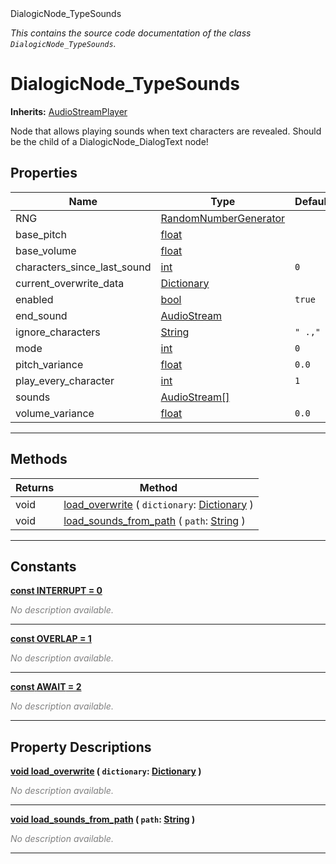 
<div class="header-banner purple">
<div class="header-label purple">DialogicNode_TypeSounds</div>
</div>

*This contains the source code documentation of the class `DialogicNode_TypeSounds`.*
        
# DialogicNode_TypeSounds
**Inherits:** [AudioStreamPlayer](https://docs.godotengine.org/en/latest/classes/class_audiostreamplayer.html#class-audiostreamplayer)

Node that allows playing sounds when text characters are revealed. Should be the child of a DialogicNode_DialogText node!
## Properties
Name | Type | Default 
--- | --- | --- 
RNG | [RandomNumberGenerator](https://docs.godotengine.org/en/latest/classes/class_randomnumbergenerator.html#class-randomnumbergenerator) |   
base_pitch | [float](https://docs.godotengine.org/en/latest/classes/class_float.html#class-float) |   
base_volume | [float](https://docs.godotengine.org/en/latest/classes/class_float.html#class-float) |   
characters_since_last_sound | [int](https://docs.godotengine.org/en/latest/classes/class_int.html#class-int) |  `0` 
current_overwrite_data | [Dictionary](https://docs.godotengine.org/en/latest/classes/class_dictionary.html#class-dictionary) |   
enabled | [bool](https://docs.godotengine.org/en/latest/classes/class_bool.html#class-bool) |  `true` 
end_sound | [AudioStream](https://docs.godotengine.org/en/latest/classes/class_audiostream.html#class-audiostream) |   
ignore_characters | [String](https://docs.godotengine.org/en/latest/classes/class_string.html#class-string) |  `" .,"` 
mode | [int](https://docs.godotengine.org/en/latest/classes/class_int.html#class-int) |  `0` 
pitch_variance | [float](https://docs.godotengine.org/en/latest/classes/class_float.html#class-float) |  `0.0` 
play_every_character | [int](https://docs.godotengine.org/en/latest/classes/class_int.html#class-int) |  `1` 
sounds | [AudioStream[]](https://docs.godotengine.org/en/latest/classes/class_audiostream.html#class-audiostream) |   
volume_variance | [float](https://docs.godotengine.org/en/latest/classes/class_float.html#class-float) |  `0.0` 
--- 

## Methods
Returns | Method 
--- | --- 
<span class="hljs-attribute">void</span> | [<span class="hljs-title">load_overwrite</span>](#property-load_overwrite) ( `dictionary`: [Dictionary](https://docs.godotengine.org/en/latest/classes/class_dictionary.html#class-dictionary) ) 
<span class="hljs-attribute">void</span> | [<span class="hljs-title">load_sounds_from_path</span>](#property-load_sounds_from_path) ( `path`: [String](https://docs.godotengine.org/en/latest/classes/class_string.html#class-string) ) 
--- 
## Constants


<a class="header" id="constant-INTERRUPT" href="#constant-INTERRUPT">**<span class="hljs-attribute">const</span> <span class="hljs-title">INTERRUPT</span><span class="hljs-comment"> = 0</span>**</a>



 <span style = "color: gray">*No description available.*</span> 

---


<a class="header" id="constant-OVERLAP" href="#constant-OVERLAP">**<span class="hljs-attribute">const</span> <span class="hljs-title">OVERLAP</span><span class="hljs-comment"> = 1</span>**</a>



 <span style = "color: gray">*No description available.*</span> 

---


<a class="header" id="constant-AWAIT" href="#constant-AWAIT">**<span class="hljs-attribute">const</span> <span class="hljs-title">AWAIT</span><span class="hljs-comment"> = 2</span>**</a>



 <span style = "color: gray">*No description available.*</span> 

---
## Property Descriptions



<a class="header" id="property-load_overwrite" href="#property-load_overwrite">**<span class="hljs-attribute">void</span> [<span class="hljs-title">load_overwrite</span>](#property-load_overwrite) ( `dictionary`: [Dictionary](https://docs.godotengine.org/en/latest/classes/class_dictionary.html#class-dictionary) )** </a>



 <span style = "color: gray">*No description available.*</span> 

---



<a class="header" id="property-load_sounds_from_path" href="#property-load_sounds_from_path">**<span class="hljs-attribute">void</span> [<span class="hljs-title">load_sounds_from_path</span>](#property-load_sounds_from_path) ( `path`: [String](https://docs.godotengine.org/en/latest/classes/class_string.html#class-string) )** </a>



 <span style = "color: gray">*No description available.*</span> 

---

